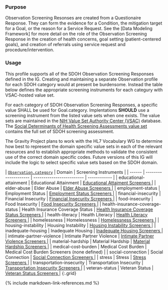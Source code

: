 
### Purpose
Observation Screening Resonses are created from a Questionaire Response.  They can form the evidence for a Condition, the mitigation target for a Goal, or the reason for a Service Request. See the [Data Modeling Framework] for more detail on the role of the Observation Screening Response in the creation of health concerns, goal setting (patient-centered goals), and creation of referrals using service request and procedure/intervention.

### Usage

This profile supports all of the SDOH Observation Screening Responses defined in the IG.  Creating and maintaining a separate Observation profile for each SDOH category would at present be burdensome.  Instead the table below defines the appropriate screening instruments for each categury with VSAC-hosted value set.

For each category of SDOH Observation Screening Responses, a specific value SHALL be used for Goal.category.
Implentations **SHOULD** use a screening instrument from the listed value sets when one exists.
The value sets are maintained in the  [NIH Value Set Authority Center (VSAC)](https://vsac.nlm.nih.gov/) database.
The [Social Determinants of Health Screening Assessments value set](https://vsac.nlm.nih.gov/valueset/2.16.840.1.113762.1.4.1247.126/expansion/Latest) contains the full set of SDOH screening assessment.

The Gravity Project plans to work with the HL7 Vocabulary WG to determine how best to represent the domain specific value sets in each of the relevant resources and to establish appropriate methods to validate the consistent use of the correct domain specific codes. Future versions of this IG will include the logic to select specific value sets based on the SDOH domain.

| [`Observation.category`](ValueSet-SDOHCC-ValueSetSDOHCategory.html) | Domain | Screening Instruments |
| ------ | -------------------- | ------------------------- | ------------ |
| educational-attainment  | Educational Attainment | [Educational Attaiment Screeners ]( https://confluence.hl7.org/download/attachments/97463504/20220719%20Less%20than%20high%20school%20education%20Screeners%20with%20Available%20Codes.xlsx?api=v2 ) |
| elder-abuse  | Elder Abuse | [Elder Abuse Screeners ]( https://confluence.hl7.org/download/attachments/97463504/20220818%20Elder%20Abuse%20Screeners%20with%20Available%20Codes.xlsx?api=v2 ) |
| employment-status  | Employment Status | [Employment Status Screeners ]( https://confluence.hl7.org/download/attachments/97463504/20220907%20Unemployment%20Screeners%20with%20Currently%20Available%20Codes.xlsx?api=v2 ) |
| financial-insecurity  | Financial Insecurity | [Financial Insecurity Screeners ]( https://confluence.hl7.org/download/attachments/97463504/20220113%20Financial%20Insecurity%20Screeners%20with%20Available%20Codes.xlsx?api=v2 ) |
| food-insecurity  | Food Insecurity | [Food Insecurity Screeners ]( https://confluence.hl7.org/download/attachments/97463504/20220902%20Food%20Insecurity%20Screeners%20with%20Available%20Codes.xlsx?api=v2 ) |
| health-insurance-coverage-status  | Health Insurance Coverage Status | [Health Insurance Coverage Status Screeners ]( https://confluence.hl7.org/download/attachments/97463504/20220713%20Health%20Insurance%20Coverage%20Status%20Screeners%20with%20Available%20Codes.xlsx?api=v2) |
| health-literacy  | Health Literacy | [Health Literacy Screeners ]( https://confluence.hl7.org/download/attachments/97463504/20220713%20Health%20Literacy%20Screeners%20with%20Available%20Codes.xlsx?api=v2 ) |
| homelessness  | Homelessness | [Homelessness Screeners ]( https://confluence.hl7.org/download/attachments/97463504/20230111%20Homelessness%20Screeners%20with%20Available%20Codes.xlsx?api=v2 ) |
| housing-instability  | Housing Instability | [Housing Instability Screeners ]( https://confluence.hl7.org/download/attachments/97463504/20230111%20Housing%20Instability%20Screeners%20with%20Available%20Codes.xlsx?api=v2 ) |
| inadequate-housing  | Inadequate Housing | [Inadequate Housing Screeners ]( https://confluence.hl7.org/download/attachments/97463504/20230111%20Inadequate%20Housing%20Screeners%20with%20Available%20Codes.xlsx?api=v2 ) |
| intimate-partner-violence  | Intimate Partner Violence | [Intimate Partner Violence Screeners ]( https://confluence.hl7.org/download/attachments/97463504/20220203%20Intimate%20Partner%20Violence%20Screeners%20with%20Available%20Codes.xlsx?api=v2 ) |
| material-hardship  | Material Hardship | [Material Hardship Screeners ]( https://confluence.hl7.org/download/attachments/97463504/20220721%20Material%20Hardship%20Screeners%20with%20Available%20Codes-2.xlsx?api=v2 ) |
| medical-cost-burden  | Medical Cost Burden | Medical Cost Burden Screeners  (none defined) |
| social-connection  | Social Connection | [Social Connection Screeners ]( https://confluence.hl7.org/download/attachments/97463504/20220202%20Social%20Connection%20Screeners%20with%20Available%20Codes.xlsx?api=v2 ) |
| stress  | Stress | [Stress Screeners ]( https://confluence.hl7.org/download/attachments/97463504/20220202%20Stress%20Screeners%20with%20Available%20Codes.xlsx?api=v2 ) |
| transportation-insecurity  | Transportation Insecurity | [Transportation Insecurity Screeners ]( https://confluence.hl7.org/download/attachments/97463504/20230201%20Transportation%20Insecurity%20Screeners%20with%20Available%20codes.xlsx.xlsx?api=v2 ) |
| veteran-status  | Veteran Status | [Veteran Status Screeners ]( https://confluence.hl7.org/download/attachments/97463504/20220907%20Veteran%20Status%20Screeners%20with%20Available%20Codes.xlsx?api=v2 ) |
{:.grid}

{% include markdown-link-references.md %}